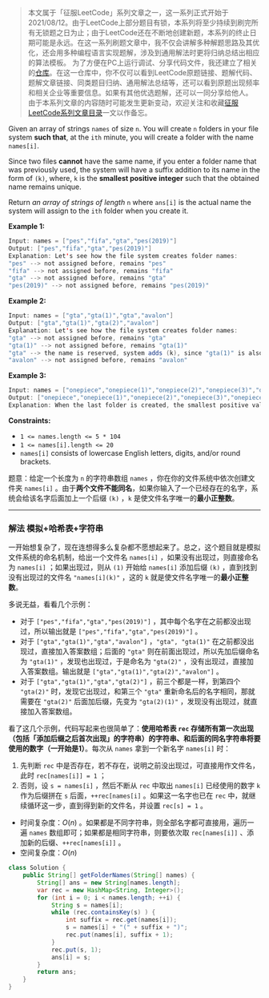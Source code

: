 > 本文属于「征服LeetCode」系列文章之一，这一系列正式开始于2021/08/12。由于LeetCode上部分题目有锁，本系列将至少持续到刷完所有无锁题之日为止；由于LeetCode还在不断地创建新题，本系列的终止日期可能是永远。在这一系列刷题文章中，我不仅会讲解多种解题思路及其优化，还会用多种编程语言实现题解，涉及到通用解法时更将归纳总结出相应的算法模板。
> <b></b>
> 为了方便在PC上运行调试、分享代码文件，我还建立了相关的[仓库](https://github.com/memcpy0/LeetCode-Conquest)。在这一仓库中，你不仅可以看到LeetCode原题链接、题解代码、题解文章链接、同类题目归纳、通用解法总结等，还可以看到原题出现频率和相关企业等重要信息。如果有其他优选题解，还可以一同分享给他人。
> <b></b>
> 由于本系列文章的内容随时可能发生更新变动，欢迎关注和收藏[征服LeetCode系列文章目录](https://memcpy0.blog.csdn.net/article/details/119656559)一文以作备忘。

Given an array of strings `names` of size `n`. You will create `n` folders in your file system **such that**, at the `ith` minute, you will create a folder with the name `names[i]`.

Since two files **cannot** have the same name, if you enter a folder name that was previously used, the system will have a suffix addition to its name in the form of `(k)`, where, `k` is the **smallest positive integer** such that the obtained name remains unique.

Return _an array of strings of length_ `n` where `ans[i]` is the actual name the system will assign to the `ith` folder when you create it.

**Example 1:**
```java
Input: names = ["pes","fifa","gta","pes(2019)"]
Output: ["pes","fifa","gta","pes(2019)"]
Explanation: Let's see how the file system creates folder names:
"pes" --> not assigned before, remains "pes"
"fifa" --> not assigned before, remains "fifa"
"gta" --> not assigned before, remains "gta"
"pes(2019)" --> not assigned before, remains "pes(2019)"
```
**Example 2:**
```java
Input: names = ["gta","gta(1)","gta","avalon"]
Output: ["gta","gta(1)","gta(2)","avalon"]
Explanation: Let's see how the file system creates folder names:
"gta" --> not assigned before, remains "gta"
"gta(1)" --> not assigned before, remains "gta(1)"
"gta" --> the name is reserved, system adds (k), since "gta(1)" is also reserved, systems put k = 2. it becomes "gta(2)"
"avalon" --> not assigned before, remains "avalon"
```
**Example 3:**
```java
Input: names = ["onepiece","onepiece(1)","onepiece(2)","onepiece(3)","onepiece"]
Output: ["onepiece","onepiece(1)","onepiece(2)","onepiece(3)","onepiece(4)"]
Explanation: When the last folder is created, the smallest positive valid k is 4, and it becomes "onepiece(4)".
```
**Constraints:**
-   `1 <= names.length <= 5 * 104`
-   `1 <= names[i].length <= 20`
-   `names[i]` consists of lowercase English letters, digits, and/or round brackets.

题意：给定一个长度为 `n` 的字符串数组 `names` ，你在你的文件系统中依次创建文件夹 `names[i]` 。由于**两个文件不能同名**，如果你输入了一个已经存在的名字，系统会给该名字后面加上一个后缀 `(k)` ，`k` 是使文件名字唯一的**最小正整数**。

---
### 解法 模拟+哈希表+字符串
一开始想复杂了，现在连想得多么复杂都不愿想起来了。总之，这个题目就是模拟文件系统的命名机制，给出一个文件名 `names[i]` ，如果没有出现过，则直接命名为 `names[i]` ；如果出现过，则从 `(1)` 开始给 `names[i]` 添加后缀 `(k)` ，直到找到没有出现过的文件名 `"names[i](k)"` ，这的 `k` 就是使文件名字唯一的**最小正整数**。

多说无益，看看几个示例：
- 对于 `["pes","fifa","gta","pes(2019)"]` ，其中每个名字在之前都没出现过，所以输出就是 `["pes","fifa","gta","pes(2019)"]` 。
- 对于 `["gta","gta(1)","gta","avalon"]` ，`"gta", "gta(1)"` 在之前都没出现过，直接加入答案数组；后面的 `"gta"` 则在前面出现过，所以先加后缀命名为 `"gta(1)"` ，发现也出现过，于是命名为 `"gta(2)"` ，没有出现过，直接加入答案数组。输出就是 `["gta","gta(1)","gta(2)","avalon"]` 。
- 对于 `["gta","gta(1)","gta","gta(2)"]` ，前三个都是一样，到第四个 `"gta(2)"` 时，发现它出现过，和第三个 `"gta"` 重新命名后的名字相同，那就需要在 `"gta(2)"` 后面加后缀，先变为 `"gta(2)(1)"` ，发现没有出现过，就直接加入答案数组。

看了这几个示例，代码写起来也很简单了：**使用哈希表 `rec` 存储所有第一次出现（包括「添加后缀之后首次出现」的字符串）的字符串、和后面的同名字符串将要使用的数字（一开始是1）**。每次从 `names` 拿到一个新名字 `names[i]` 时：
1. 先判断 `rec` 中是否存在，若不存在，说明之前没出现过，可直接用作文件名，此时 `rec[names[i]] = 1` ；
2. 否则，设 `s = names[i]` ，然后不断从 `rec` 中取出 `names[i]` 已经使用的数字 `k` 作为后缀拼在 `s` 后面，`++rec[names[i]` 。如果这一名字也已在 `rec` 中，就继续循环这一步，直到得到新的文件名，并设置 `rec[s] = 1` 。
- 时间复杂度：$O(n)$ 。如果都是不同字符串，则全部名字都可直接用，遍历一遍 `names` 数组即可；如果都是相同字符串，则要依次取 `rec[names[i]]` 、添加新的后缀、`++rec[names[i]]` 。
- 空间复杂度：$O(n)$ 
```java
class Solution {
    public String[] getFolderNames(String[] names) {
        String[] ans = new String[names.length];
        var rec = new HashMap<String, Integer>();
        for (int i = 0; i < names.length; ++i) {
            String s = names[i];
            while (rec.containsKey(s) ) {
                int suffix = rec.get(names[i]);
                s = names[i] + "(" + suffix + ")";
                rec.put(names[i], suffix + 1);
            }
            rec.put(s, 1);
            ans[i] = s;
        }
        return ans;
    }
}
```